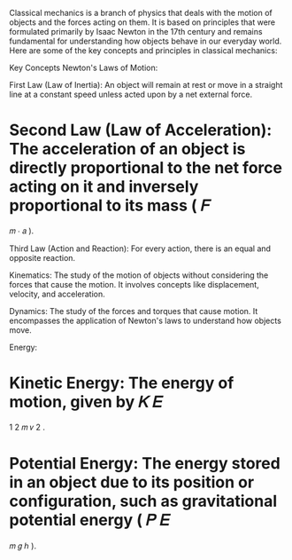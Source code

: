 Classical mechanics is a branch of physics that deals with the motion of objects and the forces acting on them. It is based on principles that were formulated primarily by Isaac Newton in the 17th century and remains fundamental for understanding how objects behave in our everyday world. Here are some of the key concepts and principles in classical mechanics:

Key Concepts
Newton's Laws of Motion:

First Law (Law of Inertia): An object will remain at rest or move in a straight line at a constant speed unless acted upon by a net external force.

Second Law (Law of Acceleration): The acceleration of an object is directly proportional to the net force acting on it and inversely proportional to its mass (
𝐹
=
𝑚
⋅
𝑎
).

Third Law (Action and Reaction): For every action, there is an equal and opposite reaction.

Kinematics: The study of the motion of objects without considering the forces that cause the motion. It involves concepts like displacement, velocity, and acceleration.

Dynamics: The study of the forces and torques that cause motion. It encompasses the application of Newton's laws to understand how objects move.

Energy:

Kinetic Energy: The energy of motion, given by 
𝐾
𝐸
=
1
2
𝑚
𝑣
2
.

Potential Energy: The energy stored in an object due to its position or configuration, such as gravitational potential energy (
𝑃
𝐸
=
𝑚
𝑔
ℎ
).
